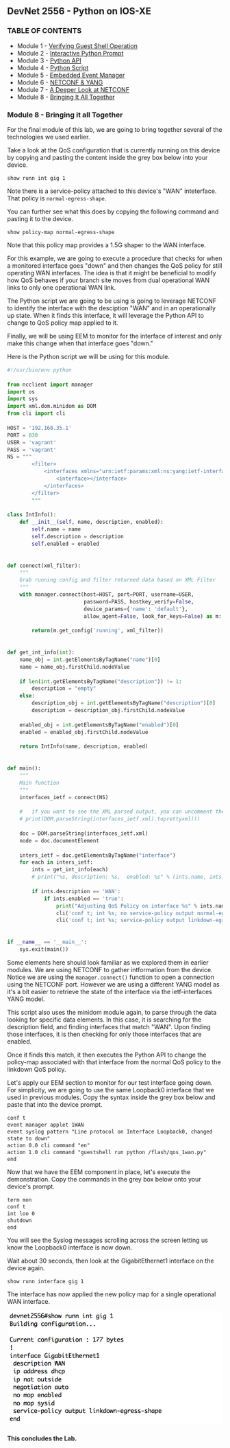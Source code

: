 ## DevNet 2556 - Python on IOS-XE

### TABLE OF CONTENTS
* Module 1 - [Verifying Guest Shell Operation](Module1.md)
* Module 2 - [Interactive Python Prompt](Module2.md)
* Module 3 - [Python API](Module3.md)
* Module 4 - [Python Script](Module4.md)
* Module 5 - [Embedded Event Manager](Module5.md)
* Module 6 - [NETCONF & YANG](Module6.md)
* Module 7 - [A Deeper Look at NETCONF](Module7.md)
* Module 8 - [Bringing It All Together](Module8.md)


### Module 8 - Bringing it all Together

For the final module of this lab, we are going to bring together several of the technologies we used earlier.  

Take a look at the QoS configuration that is currently running on this device by copying and pasting the content inside the grey box below into your device.

```
show runn int gig 1
```

Note there is a service-policy attached to this device's "WAN" inteterface.  That policy is `normal-egress-shape`.  

You can further see what this does by copying the following command and pasting it to the device.

```
show policy-map normal-egress-shape
```
Note that this policy map provides a 1.5G shaper to the WAN interface.  

For this example, we are going to execute a procedure that checks for when a monitored interface goes "down" and then changes the QoS policy for still operating WAN interfaces.  The idea is that it might be beneficial to modify how QoS behaves if your branch site moves from dual operational WAN links to only one operational WAN link.  

The Python script we are going to be using is going to leverage NETCONF to identify the interface with the desciption "WAN" and in an operationally up state.  When it finds this interface, it will leverage the Python API to change to QoS policy map applied to it.  

Finally, we will be using EEM to monitor for the interface of interest and only make this change when that interface goes "down."

Here is the Python script we will be using for this module.

```python
#!/usr/bin/env python

from ncclient import manager
import os
import sys
import xml.dom.minidom as DOM
from cli import cli

HOST = '192.168.35.1'
PORT = 830
USER = 'vagrant'
PASS = 'vagrant'
NS = """
        <filter>
            <interfaces xmlns="urn:ietf:params:xml:ns:yang:ietf-interfaces">
                <interface></interface>
            </interfaces>
        </filter>
        """

class IntInfo():
    def __init__(self, name, description, enabled):
        self.name = name
        self.description = description
        self.enabled = enabled


def connect(xml_filter):
    """
    Grab running config and filter returned data based on XML Filter
    """
    with manager.connect(host=HOST, port=PORT, username=USER,
                         password=PASS, hostkey_verify=False,
                         device_params={'name': 'default'},
                         allow_agent=False, look_for_keys=False) as m:

        return(m.get_config('running', xml_filter))


def get_int_info(int):
    name_obj = int.getElementsByTagName("name")[0]
    name = name_obj.firstChild.nodeValue

    if len(int.getElementsByTagName("description")) != 1:
        description = "empty"
    else:
        description_obj = int.getElementsByTagName("description")[0]
        description = description_obj.firstChild.nodeValue

    enabled_obj = int.getElementsByTagName("enabled")[0]
    enabled = enabled_obj.firstChild.nodeValue

    return IntInfo(name, description, enabled)


def main():
    """
    Main function
    """
    interfaces_ietf = connect(NS)

    #   if you want to see the XML parsed output, you can uncomment the line below.
    # print(DOM.parseString(interfaces_ietf.xml).toprettyxml())

    doc = DOM.parseString(interfaces_ietf.xml)
    node = doc.documentElement

    inters_ietf = doc.getElementsByTagName("interface")
    for each in inters_ietf:
        ints = get_int_info(each)
        # print("%s, description: %s,  enabled: %s" % (ints.name, ints.description, ints.enabled))

        if ints.description == 'WAN':
            if ints.enabled == 'true':
                print("Adjusting QoS Policy on interface %s" % ints.name)
                cli('conf t; int %s; no service-policy output normal-egress-shape' % ints.name)
                cli('conf t; int %s; service-policy output linkdown-egress-shape' % ints.name)


if __name__ == '__main__':
    sys.exit(main())
```

Some elements here should look familiar as we explored them in earlier modules.  We are using NETCONF to gather intformation from the device.  Notice we are using the `manager.connect()` function to open a connection using the NETCONF port.  However we are using a different YANG model as it's a bit easier to retrieve the state of the interface via the ietf-interfaces YANG model.  

This script also uses the minidom module again, to parse through the data looking for specific data elements.  In this case, it is searching for the description field, and finding interfaces that match "WAN".  Upon finding those interfaces, it is then checking for only those interfaces that are enabled.  

Once it finds this match, it then executes the Python API to change the policy-map associated with that interface from the normal QoS policy to the linkdown QoS policy.

Let's apply our EEM section to monitor for our test interface going down.  For simplicity, we are going to use the same Loopback0 interface that we used in previous modules.  Copy the syntax inside the grey box below and paste that into the device prompt.

```
conf t
event manager applet 1WAN
event syslog pattern "Line protocol on Interface Loopback0, changed state to down"
action 0.0 cli command "en"
action 1.0 cli command "guestshell run python /flash/qos_1wan.py"
end
```

Now that we have the EEM component in place, let's execute the demonstration.  Copy the commands in the grey box below onto your device's prompt.

```
term mon
conf t
int loo 0
shutdown
end
```

You will see the Syslog messages scrolling across the screen letting us know the Loopback0 interface is now down.  

Wait about 30 seconds, then look at the GigabitEthernet1 interface on the device again.

```
show runn interface gig 1
```

The interface has now applied the new policy map for a single operational WAN interface.  

![alt text](images/Python-1WAN.png)

#### This concludes the Lab.